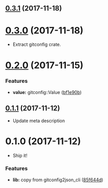 <a name="0.3.1"></a>
## [0.3.1](https://github.com/packsaddle/rust-gitconfig2json/compare/v0.3.0...v0.3.1) (2017-11-18)



<a name="0.3.0"></a>
# [0.3.0](https://github.com/packsaddle/rust-gitconfig2json/compare/v0.2.0...v0.3.0) (2017-11-18)

* Extract gitconfig crate.

<a name="0.2.0"></a>
# [0.2.0](https://github.com/packsaddle/rust-gitconfig2json/compare/v0.1.1...v0.2.0) (2017-11-15)


### Features

* **value:** gitconfig::Value ([bf1e90b](https://github.com/packsaddle/rust-gitconfig2json/commit/bf1e90b))



<a name="0.1.1"></a>
## [0.1.1](https://github.com/packsaddle/rust-gitconfig2json/compare/v0.1.0...v0.1.1) (2017-11-12)

* Update meta description

<a name="0.1.0"></a>
# 0.1.0 (2017-11-12)

* Ship it!

### Features

* **lib:** copy from gitconfig2json_cli ([85f644d](https://github.com/packsaddle/rust-gitconfig2json/commit/85f644d))
